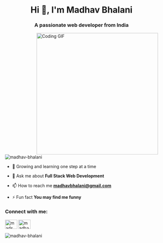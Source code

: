 <h1 align="center">Hi 👋, I'm Madhav Bhalani</h1>
<h3 align="center">A passionate web developer from India</h3>

<img align="right" width="400" src="https://thumbs.gfycat.com/ExemplaryFairFeline-max-1mb.gif" alt="Coding GIF">
 
<p align="left"> <img src="https://komarev.com/ghpvc/?username=madhav-bhalani&label=Profile%20views&color=0e75b6&style=flat" alt="madhav-bhalani" /> </p>


- 🌱 Growing and learning one step at a time

- 💬 Ask me about **Full Stack Web Development**

- 📫 How to reach me **madhavbhalani@gmail.com**

- ⚡ Fun fact **You may find me funny**

<h3 align="left">Connect with me:</h3>
<p align="left">
<a href="https://twitter.com/mads_bhalani" target="blank"><img align="center" src="https://raw.githubusercontent.com/rahuldkjain/github-profile-readme-generator/master/src/images/icons/Social/twitter.svg" alt="mads_bhalani" height="30" width="40" /></a>
<a href="https://linkedin.com/in/madhav-bhalani-8983baba" target="blank"><img align="center" src="https://raw.githubusercontent.com/rahuldkjain/github-profile-readme-generator/master/src/images/icons/Social/linked-in-alt.svg" alt="madhav-bhalani-8983baba" height="30" width="40" /></a>


<p><img align="left" src="https://github-readme-stats.vercel.app/api/top-langs?username=madhav-bhalani&show_icons=true&locale=en&layout=compact" alt="madhav-bhalani" /></p>
